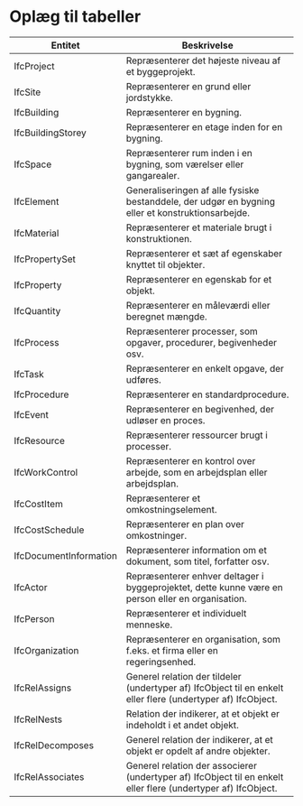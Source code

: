 # Oplæg til tabeller

| Entitet                | Beskrivelse                                                                                                    |
| ---------------------- | -------------------------------------------------------------------------------------------------------------- |
| IfcProject             | Repræsenterer det højeste niveau af et byggeprojekt.                                                           |
| IfcSite                | Repræsenterer en grund eller jordstykke.                                                                       |
| IfcBuilding            | Repræsenterer en bygning.                                                                                      |
| IfcBuildingStorey      | Repræsenterer en etage inden for en bygning.                                                                   |
| IfcSpace               | Repræsenterer rum inden i en bygning, som værelser eller gangarealer.                                          |
| IfcElement             | Generaliseringen af alle fysiske bestanddele, der udgør en bygning eller et konstruktionsarbejde.              |
| IfcMaterial            | Repræsenterer et materiale brugt i konstruktionen.                                                             |
| IfcPropertySet         | Repræsenterer et sæt af egenskaber knyttet til objekter.                                                       |
| IfcProperty            | Repræsenterer en egenskab for et objekt.                                                                       |
| IfcQuantity            | Repræsenterer en måleværdi eller beregnet mængde.                                                              |
| IfcProcess             | Repræsenterer processer, som opgaver, procedurer, begivenheder osv.                                            |
| IfcTask                | Repræsenterer en enkelt opgave, der udføres.                                                                   |
| IfcProcedure           | Repræsenterer en standardprocedure.                                                                            |
| IfcEvent               | Repræsenterer en begivenhed, der udløser en proces.                                                            |
| IfcResource            | Repræsenterer ressourcer brugt i processer.                                                                    |
| IfcWorkControl         | Repræsenterer en kontrol over arbejde, som en arbejdsplan eller arbejdsplan.                                   |
| IfcCostItem            | Repræsenterer et omkostningselement.                                                                           |
| IfcCostSchedule        | Repræsenterer en plan over omkostninger.                                                                       |
| IfcDocumentInformation | Repræsenterer information om et dokument, som titel, forfatter osv.                                            |
| IfcActor               | Repræsenterer enhver deltager i byggeprojektet, dette kunne være en person eller en organisation.              |
| IfcPerson              | Repræsenterer et individuelt menneske.                                                                         |
| IfcOrganization        | Repræsenterer en organisation, som f.eks. et firma eller en regeringsenhed.                                    |
| IfcRelAssigns          | Generel relation der tildeler (undertyper af) IfcObject til en enkelt eller flere (undertyper af) IfcObject.   |
| IfcRelNests            | Relation der indikerer, at et objekt er indeholdt i et andet objekt.                                           |
| IfcRelDecomposes       | Generel relation der indikerer, at et objekt er opdelt af andre objekter.                                      |
| IfcRelAssociates       | Generel relation der associerer (undertyper af) IfcObject til en enkelt eller flere (undertyper af) IfcObject. |
